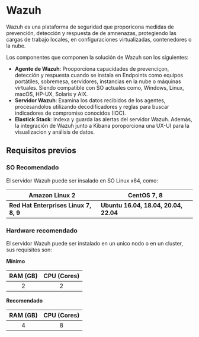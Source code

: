 # Wazuh

Wazuh es una plataforma de seguridad que proporicona medidas de prevención, detección y respuesta de de amnenazas, protegiendo las cargas de trabajo locales, en configuraciones virtualizadas, contenedores o la nube.

Los componentes que componen la solución de Wazuh son los siguientes:
- **Agente de Wazuh**: Prooporciona capacidades de prevenciçon, detección y respuesta cuando se instala en Endpoints como equipos portátiles, sobremesa, servidores, instancias en la nube o máquinas virtuales. Siendo compatible con SO actuales como, Windows, Linux, macOS, HP-UX, Solaris y AIX.
- **Servidor Wazuh**: Examina los datos recibidos de los agentes, procesandolos utilizando decodificadores y reglas para buscar indicadores de compromiso conocidos (IOC).
- **Elastick Stack**: Indexa y guarda las alertas del servidor Wazuh. Además, la integración de Wazuh junto a Kibana poroporciona una UX-UI para la visualizacion y análisis de datos.


## Requisitos previos

### SO Recomendado

El servidor Wazuh puede ser insalado en SO Linux x64, como:

| **Amazon Linux 2**                    	| **CentOS 7, 8**                       	|
|---------------------------------------	|---------------------------------------	|
| **Red Hat Enterprises Linux 7, 8, 9** 	| **Ubuntu 16.04, 18.04, 20.04, 22.04** 	|

### Hardware recomendado

El servidor Wazuh puede ser instalado en un unico nodo o en un cluster, sus requisitos son:

**Mínimo**

| RAM (GB) 	| CPU (Cores) 	|
|:--:|:--:|
| 2        	| 2           	|

**Recomendado**

| RAM (GB) 	| CPU (Cores) 	|
|:--:|:--:|
| 4        	| 8           	|